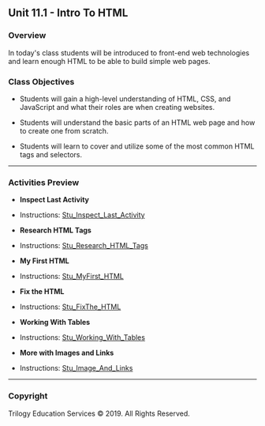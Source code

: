 ## Unit 11.1 - Intro To HTML

### Overview

In today's class students will be introduced to front-end web technologies and learn enough HTML to be able to build simple web pages.

### Class Objectives

* Students will gain a high-level understanding of HTML, CSS, and JavaScript and what their roles are when creating websites.

* Students will understand the basic parts of an HTML web page and how to create one from scratch.

* Students will learn to cover and utilize some of the most common HTML tags and selectors.

- - -

### Activities Preview

* **Inspect Last Activity**

* Instructions: [Stu_Inspect_Last_Activity](Activities/01-Stu_InspectLastActivity/README.md)

* **Research HTML Tags**

* Instructions: [Stu_Research_HTML_Tags](Activities/02-Stu_Research_HTML_Tags/README.md)

* **My First HTML**

* Instructions: [Stu_MyFirst_HTML](Activities/04-Stu_MyFirst_HTML/README.md)

* **Fix the HTML**

* Instructions: [Stu_FixThe_HTML](Activities/05-Stu_FixThe_HTML/README.md)

* **Working With Tables**

* Instructions: [Stu_Working_With_Tables](Activities/06-Stu_WorkingWithTables/README.md)

* **More with Images and Links**

* Instructions: [Stu_Image_And_Links](Activities/07-Stu_ImageAndLinks/README.md)

- - -

### Copyright

Trilogy Education Services © 2019. All Rights Reserved.
